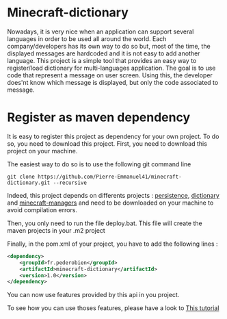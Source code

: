 # Minecraft-dictionary

Nowadays, it is very nice when an application can support several languages in order to be used all around the world. Each company/developers has its own way to do so but, most of the time, the displayed messages are hardcoded and it is not easy to add another language. This project is a simple tool that provides an easy way to register/load dictionary for multi-languages application. The goal is to use code that represent a message on user screen. Using this, the developer does'nt know which message is displayed, but only the code associated to message.

# Register as maven dependency

It is easy to register this project as dependency for your own project. To do so, you need to download this project.
First, you need to download this project on your machine.

The easiest way to do so is to use the following git command line 

```git
git clone https://github.com/Pierre-Emmanuel41/minecraft-dictionary.git --recursive
```
Indeed, this project depends on differents projects : [persistence](https://github.com/Pierre-Emmanuel41/persistence), [dictionary](https://github.com/Pierre-Emmanuel41/dictionary) and [minecraft-managers](https://github.com/Pierre-Emmanuel41/minecraft-managers) and need to be downloaded on your machine to avoid compilation errors.

Then, you only need to run the file deploy.bat. This file will create the maven projects in your .m2 project

Finally, in the pom.xml of your project, you have to add the following lines :

```xml
<dependency>
	<groupId>fr.pederobien</groupId>
	<artifactId>minecraft-dictionary</artifactId>
	<version>1.0</version>
</dependency>
```
You can now use features provided by this api in you project.

To see how you can use thoses features, please have a look to [This tutorial](https://github.com/Pierre-Emmanuel41/minecraft-dictionary/blob/master/Tutorial.md)
